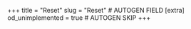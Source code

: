 +++
title = "Reset"
slug = "Reset" # AUTOGEN FIELD
[extra]
od_unimplemented = true # AUTOGEN SKIP
+++